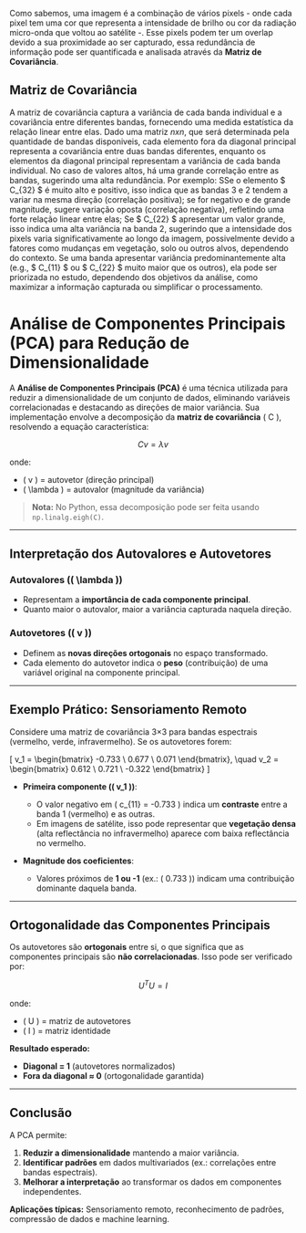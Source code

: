Como sabemos, uma imagem é a combinação de vários pixels - onde cada pixel tem uma cor que representa a intensidade de brilho ou cor da radiação micro-onda que voltou ao satélite -. Esse pixels podem ter um overlap devido a sua proximidade ao ser capturado, essa redundância de informação pode ser quantificada e analisada através da **Matriz de Covariância**.

## Matriz de Covariância

A matriz de covariância captura a variância de cada banda individual e a covariância entre diferentes bandas, fornecendo uma medida estatística da relação linear entre elas. Dado uma matriz $nxn$, que será determinada pela quantidade de bandas disponiveis, cada elemento fora da diagonal principal representa a covariância entre duas bandas diferentes, enquanto os elementos da diagonal principal representam a variância de cada banda individual. No caso de valores altos, há uma grande correlação entre as bandas, sugerindo uma alta redundância. Por exemplo: SSe o elemento $ C_{32} $ é muito alto e positivo, isso indica que as bandas 3 e 2 tendem a variar na mesma direção (correlação positiva); se for negativo e de grande magnitude, sugere variação oposta (correlação negativa), refletindo uma forte relação linear entre elas; Se $ C_{22} $ apresentar um valor grande, isso indica uma alta variância na banda 2, sugerindo que a intensidade dos pixels varia significativamente ao longo da imagem, possivelmente devido a fatores como mudanças em vegetação, solo ou outros alvos, dependendo do contexto. Se uma banda apresentar variância predominantemente alta (e.g., $ C_{11} $ ou $ C_{22} $ muito maior que os outros), ela pode ser priorizada no estudo, dependendo dos objetivos da análise, como maximizar a informação capturada ou simplificar o processamento.

# Análise de Componentes Principais (PCA) para Redução de Dimensionalidade

A **Análise de Componentes Principais (PCA)** é uma técnica utilizada para reduzir a dimensionalidade de um conjunto de dados, eliminando variáveis correlacionadas e destacando as direções de maior variância. Sua implementação envolve a decomposição da **matriz de covariância** \( C \), resolvendo a equação característica:

$$
Cv = \lambda v
$$

onde:
- \( v \) = autovetor (direção principal)
- \( \lambda \) = autovalor (magnitude da variância)

> **Nota:** No Python, essa decomposição pode ser feita usando `np.linalg.eigh(C)`.

---

## Interpretação dos Autovalores e Autovetores

### Autovalores (\( \lambda \))
- Representam a **importância de cada componente principal**.
- Quanto maior o autovalor, maior a variância capturada naquela direção.

### Autovetores (\( v \))
- Definem as **novas direções ortogonais** no espaço transformado.
- Cada elemento do autovetor indica o **peso** (contribuição) de uma variável original na componente principal.

---

## Exemplo Prático: Sensoriamento Remoto
Considere uma matriz de covariância 3×3 para bandas espectrais (vermelho, verde, infravermelho). Se os autovetores forem:

\[
v_1 = \begin{bmatrix} -0.733 \\ 0.677 \\ 0.071 \end{bmatrix}, \quad v_2 = \begin{bmatrix} 0.612 \\ 0.721 \\ -0.322 \end{bmatrix}
\]

- **Primeira componente (\( v_1 \))**:  
  - O valor negativo em \( c_{11} = -0.733 \) indica um **contraste** entre a banda 1 (vermelho) e as outras.  
  - Em imagens de satélite, isso pode representar que **vegetação densa** (alta reflectância no infravermelho) aparece com baixa reflectância no vermelho.  

- **Magnitude dos coeficientes**:  
  - Valores próximos de **1 ou -1** (ex.: \( 0.733 \)) indicam uma contribuição dominante daquela banda.  

---

## Ortogonalidade das Componentes Principais
Os autovetores são **ortogonais** entre si, o que significa que as componentes principais são **não correlacionadas**. Isso pode ser verificado por:

$$
U^T U = I
$$

onde:
- \( U \) = matriz de autovetores
- \( I \) = matriz identidade

**Resultado esperado:**
- **Diagonal = 1** (autovetores normalizados)
- **Fora da diagonal ≈ 0** (ortogonalidade garantida)

---

## Conclusão
A PCA permite:
1. **Reduzir a dimensionalidade** mantendo a maior variância.
2. **Identificar padrões** em dados multivariados (ex.: correlações entre bandas espectrais).
3. **Melhorar a interpretação** ao transformar os dados em componentes independentes.

**Aplicações típicas:** Sensoriamento remoto, reconhecimento de padrões, compressão de dados e machine learning.